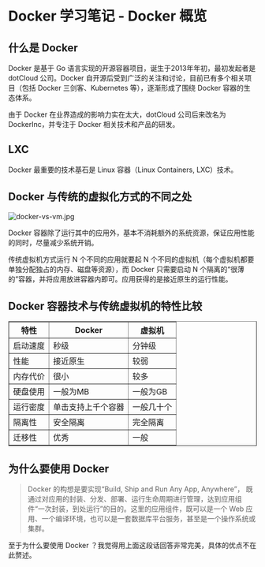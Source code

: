 # Docker 学习笔记 - Docker 概览 

## 什么是 Docker

Docker 是基于 Go 语言实现的开源容器项目，诞生于2013年年初，最初发起者是 dotCloud 公司。Docker 自开源后受到广泛的关注和讨论，目前已有多个相关项目（包括 Docker 三剑客、Kubernetes 等），逐渐形成了围绕 Docker 容器的生态体系。

由于 Docker 在业界造成的影响力实在太大，dotCloud 公司后来改名为 DockerInc，并专注于 Docker 相关技术和产品的研发。

## LXC

Docker 最重要的技术基石是 Linux 容器（Linux Containers, LXC）技术。

## Docker 与传统的虚拟化方式的不同之处

![docker-vs-vm.jpg](http://www.mayanlong.com/usr/uploads/2017/10/2909081233.jpg)

Docker 容器除了运行其中的应用外，基本不消耗额外的系统资源，保证应用性能的同时，尽量减少系统开销。

传统虚拟机方式运行 N 个不同的应用就要起 N 个不同的虚拟机（每个虚拟机都要单独分配独占的内存、磁盘等资源），而 Docker 只需要启动 N 个隔离的“很薄的”容器，并将应用放进容器内即可。应用获得的是接近原生的运行性能。

## Docker 容器技术与传统虚拟机的特性比较

<table width="100%" border="1">
	<tr><th>特性</th><th>Docker</th><th>虚拟机</th></tr>
	<tr><td>启动速度</td><td>秒级</td><td>分钟级</td></tr>
	<tr><td>性能</td><td>接近原生</td><td>较弱</td></tr>
	<tr><td>内存代价</td><td>很小</td><td>较多</td></tr>
	<tr><td>硬盘使用</td><td>一般为MB</td><td>一般为GB</td></tr>
	<tr><td>运行密度</td><td>单击支持上千个容器</td><td>一般几十个</td></tr>
	<tr><td>隔离性</td><td>安全隔离</td><td>完全隔离</td></tr>
	<tr><td>迁移性</td><td>优秀</td><td>一般</td></tr>
</table>


## 为什么要使用 Docker

> Docker 的构想是要实现“Build, Ship and Run Any App, Anywhere”， 既通过对应用的封装、分发、部署、运行生命周期进行管理，达到应用组件“一次封装，到处运行”的目的。这里的应用组件，既可以是一个 Web 应用、一个编译环境，也可以是一套数据库平台服务，甚至是一个操作系统或集群。

至于为什么要使用 Docker ？我觉得用上面这段话回答非常完美，具体的优点不在此赘述。

